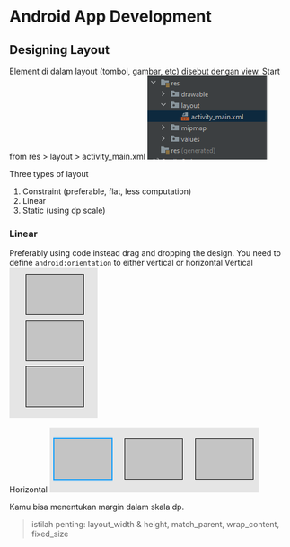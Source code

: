# Android App Development

## Designing Layout
Element di dalam layout (tombol, gambar, etc) disebut dengan view.
Start from res > layout > activity_main.xml
![](attachments/Pasted%20image%2020211109160119.png)

Three types of layout
1. Constraint  (preferable, flat, less computation)
2. Linear
3. Static (using dp scale)

### Linear
Preferably using code instead drag and dropping the design.
You need to define `android:orientation` to either vertical or horizontal
Vertical
![](attachments/Pasted%20image%2020211109160555.png)

Horizontal
![](attachments/Pasted%20image%2020211109160618.png)

Kamu bisa menentukan margin dalam skala dp.
> istilah penting: layout_width & height, match_parent, wrap_content, fixed_size